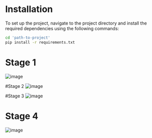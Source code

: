 # Installation
To set up the project, navigate to the project directory and install the required dependencies using the following commands:

```bash
cd 'path-to-project'
pip install -r requirements.txt
```
# Stage 1
![image](https://github.com/user-attachments/assets/b91f0e4c-34a1-4c17-828e-e1e3ab8e49c4)

#Stage 2
![image](https://github.com/user-attachments/assets/dad18f0a-beeb-4303-b5df-b673a964a60b)

#Stage 3
![image](https://github.com/user-attachments/assets/2015550a-5fcc-47d8-aa4e-6965b7614e97)

# Stage 4
![image](https://github.com/user-attachments/assets/c5aa8003-24da-4a62-be5f-13f55da1a576)
